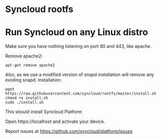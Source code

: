 # Syncloud rootfs

# Run Syncloud on any Linux distro

Make sure you have nothing listening on port 80 and 443, like apache.

Remove apache2:

```
apt-get remove apache2

```

Also, as we use a modified version of snapd installation will remove any existing snapd.
Installation:

```
wget https://raw.githubusercontent.com/syncloud/rootfs/master/install.sh
chmod +x install.sh
sudo ./install.sh
```

This should install Syncloud Platform

Open https://localhost and activate your device.

Report issues at https://github.com/syncloud/platform/issues
